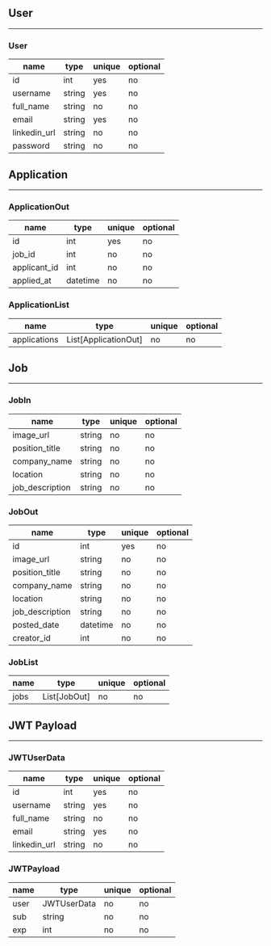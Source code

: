 ## User

---

### User

| name         | type   | unique | optional |
| ------------ | ------ | ------ | -------- |
| id           | int    | yes    | no       |
| username     | string | yes    | no       |
| full_name    | string | no     | no       |
| email        | string | yes    | no       |
| linkedin_url | string | no     | no       |
| password     | string | no     | no       |


## Application

---

### ApplicationOut

| name         | type     | unique | optional |
| ------------ | -------- | ------ | -------- |
| id           | int      | yes    | no       |
| job_id       | int      | no     | no       |
| applicant_id | int      | no     | no       |
| applied_at   | datetime | no     | no       |

### ApplicationList

| name         | type                    | unique | optional |
| ------------ | ----------------------- | ------ | -------- |
| applications | List[ApplicationOut]    | no     | no       |


## Job

---

### JobIn

| name             | type   | unique | optional |
| ---------------- | ------ | ------ | -------- |
| image_url        | string | no     | no       |
| position_title   | string | no     | no       |
| company_name     | string | no     | no       |
| location         | string | no     | no       |
| job_description | string | no     | no       |

### JobOut

| name             | type     | unique | optional |
| ---------------- | -------- | ------ | -------- |
| id               | int      | yes    | no       |
| image_url        | string   | no     | no       |
| position_title   | string   | no     | no       |
| company_name     | string   | no     | no       |
| location         | string   | no     | no       |
| job_description | string   | no     | no       |
| posted_date      | datetime | no     | no       |
| creator_id       | int      | no     | no       |

### JobList

| name | type          | unique | optional |
| ---- | ------------- | ------ | -------- |
| jobs | List[JobOut] | no     | no       |


## JWT Payload

---

### JWTUserData

| name         | type   | unique | optional |
| ------------ | ------ | ------ | -------- |
| id           | int    | yes    | no       |
| username     | string | yes    | no       |
| full_name    | string | no     | no       |
| email        | string | yes    | no       |
| linkedin_url | string | no     | no       |

### JWTPayload

| name | type       | unique | optional |
| ---- | ---------- | ------ | -------- |
| user | JWTUserData | no     | no       |
| sub  | string     | no     | no       |
| exp  | int        | no     | no       |
